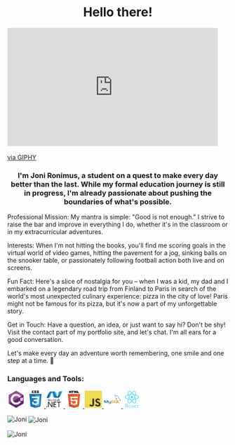 <h1 align="center">Hello there!</h1>
<iframe src="https://giphy.com/embed/j4qUNyWuCuaEAr6fse" width="480" height="270" frameBorder="0" class="giphy-embed" allowFullScreen></iframe><p><a href="https://giphy.com/gifs/echilibrultau-reactions-memes-welcome-j4qUNyWuCuaEAr6fse">via GIPHY</a></p>
<h3 align="center">I'm Joni Ronimus, a student on a quest to make every day better than the last. While my formal education journey is still in progress, I'm already passionate about pushing the boundaries of what's possible.</h3>

 

Professional Mission: My mantra is simple: "Good is not enough." I strive to raise the bar and improve in everything I do, whether it's in the classroom or in my extracurricular adventures.

Interests: When I'm not hitting the books, you'll find me scoring goals in the virtual world of video games, hitting the pavement for a jog, sinking balls on the snooker table, or passionately following football action both live and on screens.

Fun Fact: Here's a slice of nostalgia for you – when I was a kid, my dad and I embarked on a legendary road trip from Finland to Paris in search of the world's most unexpected culinary experience: pizza in the city of love! Paris might not be famous for its pizza, but it's now a part of my unforgettable story.

Get in Touch: Have a question, an idea, or just want to say hi? Don't be shy! Visit the contact part of my portfolio site, and let's chat. I'm all ears for a good conversation.

Let's make every day an adventure worth remembering, one smile and one step at a time. 🚀

 

<h3 align="left"></h3>
<p align="left">
</p>

 

<h3 align="left">Languages and Tools:</h3>
<p align="left">  <img src="https://raw.githubusercontent.com/devicons/devicon/master/icons/csharp/csharp-original.svg" alt="csharp" width="40" height="40"/> </a> <a href="https://www.w3schools.com/css/" target="_blank" rel="noreferrer"> <img src="https://raw.githubusercontent.com/devicons/devicon/master/icons/css3/css3-original-wordmark.svg" alt="css3" width="40" height="40"/> </a> <a href="https://dotnet.microsoft.com/" target="_blank" rel="noreferrer"> <img src="https://raw.githubusercontent.com/devicons/devicon/master/icons/dot-net/dot-net-original-wordmark.svg" alt="dotnet" width="40" height="40"/> </a> <a href="https://www.w3.org/html/" target="_blank" rel="noreferrer"> <img src="https://raw.githubusercontent.com/devicons/devicon/master/icons/html5/html5-original-wordmark.svg" alt="html5" width="40" height="40"/> </a> <a href="https://developer.mozilla.org/en-US/docs/Web/JavaScript" target="_blank" rel="noreferrer"> <img src="https://raw.githubusercontent.com/devicons/devicon/master/icons/javascript/javascript-original.svg" alt="javascript" width="40" height="40"/> </a> <a href="https://www.mysql.com/" target="_blank" rel="noreferrer"> <img src="https://raw.githubusercontent.com/devicons/devicon/master/icons/mysql/mysql-original-wordmark.svg" alt="mysql" width="40" height="40"/> </a> <a href="https://reactjs.org/" target="_blank" rel="noreferrer"> <img src="https://raw.githubusercontent.com/devicons/devicon/master/icons/react/react-original-wordmark.svg" alt="react" width="40" height="40"/> </a> </p>

 

<p><img align="left" src="https://github-readme-stats.vercel.app/api/top-langs?username=jronimus&show_icons=true&locale=en&layout=compact" alt="Joni" /></p>

 

<p>&nbsp;<img align="center" src="https://github-readme-stats.vercel.app/api?username=jronimus&show_icons=true&locale=en" alt="Joni" /></p>

 

<p><img align="center" src="https://github-readme-streak-stats.herokuapp.com/?user=jronimus&" alt="Joni" /></p>
